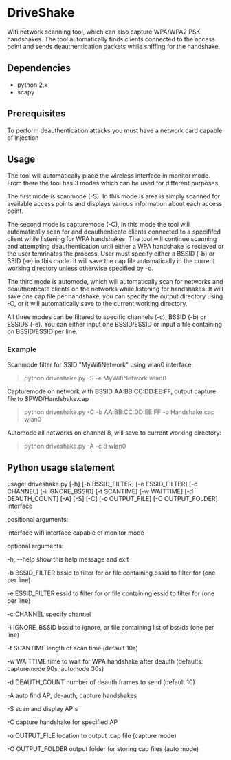 # DriveShake

Wifi network scanning tool, which can also capture WPA/WPA2 PSK handshakes. The tool automatically finds clients connected to the access point and sends deauthentication packets while sniffing for the handshake.

## Dependencies

  - python 2.x
  - scapy
  

## Prerequisites

To perform deauthentication attacks you must have a network card capable of injection

## Usage

The tool will automatically place the wireless interface in monitor mode. From
there the tool has 3 modes which can be used for different purposes.

The first mode is scanmode (-S). In this mode is area is simply scanned for available access points and displays various information about each access point.


The second mode is capturemode (-C), in this mode the tool will automatically scan for and deauthenticate clients connected to a specififed client while listening for WPA handshakes. The tool will continue scanning and attempting deauthentication until either a WPA handshake is recieved or the user temrinates the process. User must specify either a BSSID (-b) or SSID (-e) in this mode. It will save the cap file automatically in the current working directory unless otherwise specified by -o.

The third mode is automode, which will automatically scan for networks and deauthenticate clients on the networks while listening for handshakes. It will save one cap file per handshake, you can specify the output directory using -O, or it will automatically save to the current working directory.

All three modes can be filtered to specific channels (-c), BSSID (-b) or ESSIDS (-e). You can either input one BSSID/ESSID or input a file containing on BSSID/ESSID per line. 


### Example
  
Scanmode filter for SSID "MyWifiNetwork" using wlan0 interface:

> python driveshake.py -S -e MyWifiNetwork wlan0

Capturemode on network with BSSID AA:BB:CC:DD:EE:FF, output capture file to $PWD/Handshake.cap

> python driveshake.py -C -b AA:BB:CC:DD:EE:FF  -o Handshake.cap wlan0

Automode all networks on channel 8, will save to current working directory:

> python driveshake.py -A -c 8  wlan0



## Python usage statement

usage: driveshake.py [-h] [-b BSSID_FILTER] [-e ESSID_FILTER] [-c CHANNEL]
                     [-i IGNORE_BSSID] [-t SCANTIME] [-w WAITTIME]
                     [-d DEAUTH_COUNT] [-A] [-S] [-C] [-o OUTPUT_FILE]
                     [-O OUTPUT_FOLDER]
                     interface

positional arguments:

  interface         wifi interface capable of monitor mode

optional arguments:

  -h, --help        show this help message and exit

  -b BSSID_FILTER   bssid to filter for or file containing bssid to filter for (one per line)

  -e ESSID_FILTER   essid to filter for or file containing essid to filter for (one per line)

  -c CHANNEL        specify channel

  -i IGNORE_BSSID   bssid to ignore, or file containing list of bssids (one per line)

  -t SCANTIME       length of scan time (default 10s)

  -w WAITTIME       time to wait for WPA handshake after deauth (defaults: capturemode 90s, automode 30s)

  -d DEAUTH_COUNT   number of deauth frames to send (default 10)

  -A                auto find AP, de-auth, capture handshakes

  -S                scan and display AP's

  -C                capture handshake for specified AP

  -o OUTPUT_FILE    location to output .cap file (capture mode)

  -O OUTPUT_FOLDER  output folder for storing cap files (auto mode)

